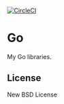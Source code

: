 [![CircleCI](https://circleci.com/gh/kumatch/go.svg?style=svg)](https://circleci.com/gh/kumatch/go)

# Go

My Go libraries.


## License

New BSD License
